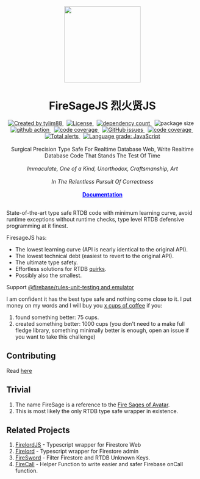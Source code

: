 <!-- markdownlint-disable MD010 -->
<!-- markdownlint-disable MD033 -->
<!-- markdownlint-disable MD041 -->

<div align="center">
		<img src="https://raw.githubusercontent.com/tylim88/Firelord/main/img/ozai.png" width="200px"/>
		<h1>FireSageJS 烈火贤JS</h1>
</div>

<div align="center">
		<a href="https://www.npmjs.com/package/firesagejs" target="_blank">
				<img
					src="https://img.shields.io/npm/v/firesagejs"
					alt="Created by tylim88"
				/>
			</a>
			&nbsp;
			<a
				href="https://github.com/tylim88/firesagejs/blob/main/LICENSE"
				target="_blank"
			>
				<img
					src="https://img.shields.io/github/license/tylim88/firesagejs"
					alt="License"
				/>
			</a>
			&nbsp;
			<a
				href="https://www.npmjs.com/package/firesagejs?activeTab=dependencies"
				target="_blank"
			>
				<img
					src="https://img.shields.io/badge/dynamic/json?url=https://api.npmutil.com/package/firesagejs&label=dependencies&query=$.dependencies.count&color=brightgreen"
					alt="dependency count"
				/>
			</a>
			&nbsp;
			<img
				src="https://img.shields.io/badge/gzipped-4KB-brightgreen"
				alt="package size"
			/>
			&nbsp;
			<a href="https://github.com/tylim88/firesagejs/actions" target="_blank">
				<img
					src="https://github.com/tylim88/firesagejs/workflows/Main/badge.svg"
					alt="github action"
				/>
			</a>
			&nbsp;
			<a href="https://codecov.io/gh/tylim88/firesagejs" target="_blank">
				<img
					src="https://codecov.io/gh/tylim88/firesagejs/branch/main/graph/badge.svg"
					alt="code coverage"
				/>
			</a>
			&nbsp;
			<a href="https://github.com/tylim88/firesagejs/issues" target="_blank">
				<img
					alt="GitHub issues"
					src="https://img.shields.io/github/issues-raw/tylim88/firesagejs"
				></img>
			</a>
			&nbsp;
			<a href="https://snyk.io/test/github/tylim88/firesagejs" target="_blank">
				<img
					src="https://snyk.io/test/github/tylim88/firesagejs/badge.svg"
					alt="code coverage"
				/>
			</a>
			&nbsp;
			<a
				href="https://lgtm.com/projects/g/tylim88/FireSageJS/alerts/"
				target="_blank"
			>
				<img
					alt="Total alerts"
					src="https://img.shields.io/lgtm/alerts/g/tylim88/FireSageJS.svg?logo=lgtm&logoWidth=18"
				/>
			</a>
			&nbsp;
			<a
				href="https://lgtm.com/projects/g/tylim88/FireSageJS/context:javascript"
				target="_blank"
			>
				<img
					alt="Language grade: JavaScript"
					src="https://img.shields.io/lgtm/grade/javascript/g/tylim88/FireSageJS.svg?logo=lgtm&logoWidth=18"
				/>
			</a>
</div>
<br/>
<div align="center">
		Surgical Precision Type Safe For Realtime Database Web, Write Realtime Database Code That Stands The Test Of Time
</div>
<br />
<div align="center">
		<i>Immaculate, One of a Kind, Unorthodox, Craftsmanship, Art</i>
</div>
<br />
<div align="center">
		<i>In The Relentless Pursuit Of Correctness</i>
</div>
<br/>
<div align="center">
<a href="https://firelordjs.com/firesage/quick_start" target="_blank" style="color:blue"><strong>Documentation</strong></a>
</div>
<br/>

State-of-the-art type safe RTDB code with minimum learning curve, avoid runtime exceptions without runtime checks, type level RTDB defensive programming at it finest.

FiresageJS has:

- The lowest learning curve (API is nearly identical to the original API).
- The lowest technical debt (easiest to revert to the original API).
- The ultimate type safety.
- Effortless solutions for RTDB [quirks](https://firelordjs.com/firesage/highlights/query).
- Possibly also the smallest.

Support [@firebase/rules-unit-testing and emulator](https://firelordjs.com/firesage/guides/tests)

I am confident it has the best type safe and nothing come close to it. I put money on my words and I will buy you [x cups of coffee](https://www.buymeacoffee.com/) if you:

1. found something better: 75 cups.
2. created something better: 1000 cups (you don't need to a make full fledge library, something minimally better is enough, open an issue if you want to take this challenge)

## Contributing

Read [here](https://firelordjs.com/firesage/contributing)

## Trivial

1. The name FireSage is a reference to the [Fire Sages of Avatar](https://avatar.fandom.com/wiki/Fire_Sages).
2. This is most likely the only RTDB type safe wrapper in existence.

## Related Projects

1. [FirelordJS](https://github.com/tylim88/FirelordJS) - Typescript wrapper for Firestore Web
2. [Firelord](https://github.com/tylim88/firelord) - Typescript wrapper for Firestore admin
3. [FireSword](https://github.com/tylim88/firesword) - Filter Firestore and RTDB Unknown Keys.
4. [FireCall](https://github.com/tylim88/FireCall) - Helper Function to write easier and safer Firebase onCall function.
